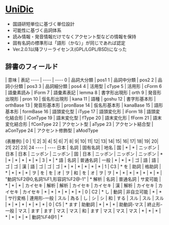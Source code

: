 

# [UniDic](http://www.tokuteicorpus.jp/dist/)
- 国語研短単位に基づく単位設計
- 可能性に基づく品詞体系
- 読み情報・発音情報だけでなくアクセント型などの情報を保持
- 固有名詞の標準形は「語形（かな）」が同じであれば認定
- Ver.2.0.1以降フリーライセンス(GPL/LGPL/BSD)になった

## 辞書のフィールド
 | 意味 | 表記
---- | ---- | ----
0 | 品詞大分類 | pos1
1 | 品詞中分類 | pos2
2 | 品詞小分類 | pos3
3 | 品詞細分類 | pos4
4 | 活用型     | cType
5 | 活用形     | cForm
6 | 語彙素読み  | lForm
7 | 語彙素表記 | lemma
8 | 書字形出現形    |   orth
9 | 発音形出現形    |   pron
10 | 仮名形出現形    |   kana
11 | 語種    |   goshu
12 | 書字形基本形   |   orthBase
13 | 発音形基本形  |   pronBase
14 | 仮名形基本形  |   kanaBase
15 | 語形基本形  |   formBase
16 | 語頭変化型  |   iType
17 | 語頭変化形  |   iForm
18 | 語頭変化結合形    |   iConType
19 | 語末変化型    |   fType
20 | 語末変化形    |   fForm
21 | 語末変化結合形    |   fConType
22 | アクセント型  |   aType
23 | アクセント結合型    |   aConType
24 | アクセント修飾型    |   aModType



(表層例) | 0 | 1| 2| 3| 4| 5| 6| 7| 8| 9| 10| 11| 12| 13| 14| 15| 16| 17| 18| 19| 20| 21| 22| 23| 24
---- | ----
日本  |  名詞 | 固有名詞 | 地名 | 国 | * | * | ニッポン | 日本 | 日本 | ニッポン | ニッポン | 固 | 日本 | ニッポン | ニッポン | ニッポン | * | * | * | * | * | * | 3 | * | *
語    |  名詞 | 普通名詞 | 一般 | * | * | * | ゴ | 語 | 語 | ゴ | ゴ | 漢 | 語 | ゴ | ゴ | ゴ | * | * | * | * | * | * | 1 | C3 | *
を    |  助詞 | 格助詞 | * | * | * | * | ヲ | を | を | オ | ヲ | 和 | を | オ | ヲ | ヲ | * | * | * | * | * | * | * | "動詞%F2@0,名詞%F1,形容詞%F2@-1" | *
解析  |  名詞 | 普通名詞 | サ変可能 | * | * | * | カイセキ | 解析 | 解析 | カイセキ | カイセキ | 漢 | 解析 | カイセキ | カイセキ | カイセキ | * | * | * | * | * | * | 0 | C2 | *
し    |  動詞 | 非自立可能 | * | * | サ行変格 | 連用形-一般 | スル | 為る | し | シ | シ | 和 | する | スル | スル | スル | * | * | * | * | * | * | 0 | C5 | *
ます  |  助動詞 | * | * | * | 助動詞-マス | 終止形-一般 | マス | ます | ます | マス | マス | 和 | ます | マス | マス | マス | * | * | * | * | * | * | * | 動詞%F4@1 | *


